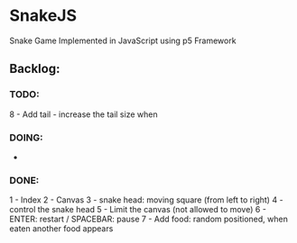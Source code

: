 # SnakeJS
Snake Game Implemented in JavaScript using p5 Framework


## Backlog:

### TODO:

8 - Add tail - increase the tail size when 

### DOING:

-

### DONE:

1 - Index
2 - Canvas
3 - snake head: moving square (from left to right)
4 - control the snake head
5 - Limit the canvas (not allowed to move)
6 - ENTER: restart / SPACEBAR: pause
7 - Add food: random positioned, when eaten another food appears
